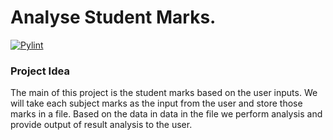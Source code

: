 # Analyse Student Marks.

[![Pylint](https://github.com/manoharbrvara/260848_mini_project/actions/workflows/pylint.yml/badge.svg)](https://github.com/manoharbrvara/260848_mini_project/actions/workflows/pylint.yml)

### Project Idea 

The main of this project is the student marks based on the user inputs. We will take each subject marks as the input from the 
user and store those marks in a file. Based on the data in data in the file we perform analysis and provide output of result analysis to the user.











